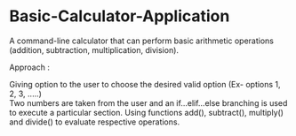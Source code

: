 # Basic-Calculator-Application
A command-line calculator that can perform basic arithmetic operations (addition, subtraction, multiplication, division).


Approach :

Giving option to the user to choose the desired valid option (Ex- options 1, 2, 3, .....)  
Two numbers are taken from the user and an if…elif…else branching is used to execute a particular section.
Using functions add(), subtract(), multiply() and divide() to evaluate respective operations.
